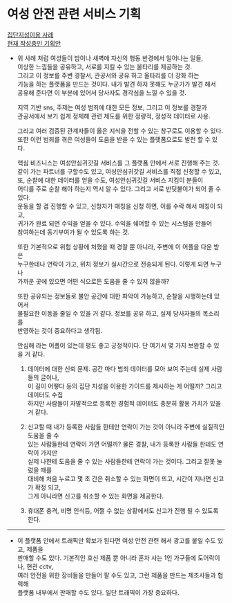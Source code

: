# 여성 안전 관련 서비스 기획      
[집단지성이용 사례](https://news.v.daum.net/v/20210526113232278)         
[현재 작성중인 기획안](https://docs.google.com/document/d/1EnSRuOfyMR4gcNKalVqbo0Fp8E4IJpL3ZtF291cqUeU/edit)
* 위 사례 처럼 여성들이 밤이나 새벽에 자신의 행동 반경에서 일어나는 일들,        
  이상한 느낌들을 공유하고, 서로를 지킬 수 있는 울타리를 제공하는 것.       
  그리고 이 정보를 주변 경찰서, 관공서와 공유 하고 울타리를 더 강화 하는    
  기능을 하는 플랫폼을 만드는 것이다. 내가 발견 하지 못해도 누군가가 발견 해서     
  공유해 준다면 이 부분에 있어서 당사자도 경각심을 느낄 수 있을 것.      
  
  지역 기반 sns, 주제는 여성 범죄에 대한 모든 정보, 그리고 이 정보를 경찰과     
  관공서에서 보기 쉽게 정제해 관련 제도를 위한 정량적, 정성적 데이터로 사용.        
  
  그리고 여러 검증된 관계자들이 옳은 지식을 전할 수 있는 창구로도 이용할 수 있다.     
  또한 이런 범죄를 겪은 여성들이 도움을 받을 수 있는 플랫폼으로도 발전 할 수 있다.      
  
  핵심 비즈니스는 여성안심귀갓길 서비스를 그 플랫폼 안에서 서로 진행해 주는 것.       
  같이 가는 파트너를 구할수도 있고, 여성안심귀갓길 서비스를 직접 신청할 수 있고,     
  또, 순찰에 대한 데이터를 얻을 수도, 여성안심귀갓길 서비스 지킴이 분들이     
  어디를 주로 순찰 해야 하는지 역시 알 수 있다. 그리고 서로 반딧불이가 되어 줄 수 있다.     
  운동을 할 겸 진행할 수 있고, 신청자가 매칭을 신청 하면, 이를 수락 해서 매칭이 되고,       
  귀가가 완료 되면 수익을 얻을 수 있다. 수익을 쉐어할 수 있는 시스템을 만들어      
  참여하는데 동기부여가 될 수 있도록 하는 것.     
  
  또한 기본적으로 위험 상황에 처했을 때 경찰 뿐 아니라, 주변에 이 어플을 다운 받은     
  누구한테나 연락이 가고, 위치 정보가 실시간으로 전송되게 된다. 이렇게 되면 누구나     
  가까운 곳에 있으면 어떤 식으로든 도움을 줄 수 있지 않을까?        
  
  또한 공유되는 정보들로 불안 공간에 대한 파악이 가능하고, 순찰을 시행하는데 있어서     
  불필요한 이동을 줄일 수 있을 거 같다. 정보를 공유 하고, 실제 당사자들의 목소리를    
  반영하는 것이 중요하다고 생각됨.
  
  안심해 라는 어플이 있는데 평도 좋고 긍정적이다. 단 여기서 몇 가지 보완할 수 있을 거 같다.      
  1. 데이터에 대한 신뢰 문제. 공간 마다 범죄 데이터를 모아 보여 주는데 실제 사람들의 글이나,     
     이 길이 어떻다 등의 집단 지성을 이용한 가이드를 제시하는 게 어떨까? 그리고 데이터도 수집    
     하지만 사람들이 자발적으로 등록한 경험적 데이터도 충분히 활용 가치가 있을 거 같다.      
     
  2. 신고할 때 내가 등록한 사람들 한테만 연락이 가는 것이 아니라 주변에 실질적인 도움을 줄 수     
     있는 사람들한테 연락이 가면 어떨까? 물론 경찰, 내가 등록한 사람들 한테도 연락이 가지만      
     실제 나한테 도움을 줄 수 있는 사람들한테 연락이 가는 것이다. 그리고 잘못 눌렀을 때를    
     대비해 처음 누르고 몇 초 간은 취소할 수 있는 화면이 뜨고, 시간이 지나면 신고가 확정 되고,     
     그게 아니라면 신고를 취소할 수 있는 화면을 제공한다.       
     
  3. 휴대폰 충격, 비명 인식등, 어쩔 수 없는 상황에서도 신고가 진행 될 수 있도록 한다.      
***     
* 이 플랫폼 안에서 트래픽만 확보가 된다면 여성 안전 관련 해서 광고를 붙일 수도 있고, 제품을      
  판매할 수도 있다. 기본적인 호신 제품 뿐 아니라 혼자 사는 1인 가구들에 도어락이나, 현관 cctv,       
  여러 안전을 위한 장비들을 만들어 팔 수도 있고, 그런 제품을 만드는 제조사들과 협력해        
  플랫폼 내부에서 판매할 수도 있다. 일단 트래픽이 가장 중요하다.
 

